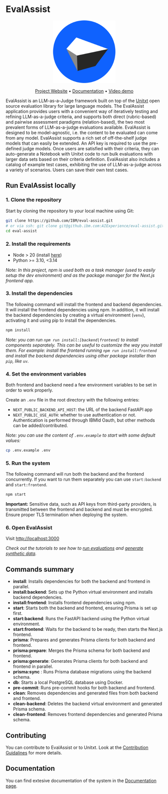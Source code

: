 # EvalAssist

<p align="center">
  <img src="frontend/public/images/logo.svg" alt="EvalAssist Logo" width="200"/>
</p>

<p align="center">
  <a href="https://ibm.github.io/eval-assist/">Project Website</a> •
  <a href="https://github.com/IBM/eval-assist/wiki">Documentation</a> •
  <a href="https://www.youtube.com/watch?v=bTf0N1GGslE">Video demo</a>
</p>

<!-- Build Status, is a great thing to have at the top of your repository, it shows that you take your CI/CD as first class citizens -->
<!-- [![Build Status](https://travis-ci.org/jjasghar/ibm-cloud-cli.svg?branch=master)](https://travis-ci.org/jjasghar/ibm-cloud-cli) -->

<!-- Not always needed, but a scope helps the user understand in a short sentance like below, why this repo exists -->

EvalAssist is an LLM-as-a-Judge framework built on top of the [Unitxt](https://www.unitxt.ai/en/latest/docs/introduction.html)
open source evaluation library for large language models. The EvalAssist application provides users with a
convenient way of iteratively testing and refining LLM-as-a-judge criteria, and supports both direct
(rubric-based) and pairwise assessment paradigms (relation-based), the two most prevalent forms of
LLM-as-a-judge evaluations available. EvalAssist is designed to be model-agnostic, i.e. the content to be
evaluated can come from any model. EvalAssist supports a rich set of off-the-shelf judge models that can
easily be extended. An API key is required to use the pre-defined judge models. Once users are satisfied
with their criteria, they can auto-generate a Notebook with Unitxt code to run bulk evaluations with larger
data sets based on their criteria definition. EvalAssist also includes a catalog of example test cases,
exhibiting the use of LLM-as-a-judge across a variety of scenarios. Users can save their own test cases.

## Run EvalAssist locally

### 1. Clone the repository

Start by cloning the repository to your local machine using Git:

```bash
git clone https://github.com/IBM/eval-assist.git 
# or via ssh: git clone git@github.ibm.com:AIExperience/eval-assist.git
cd eval-assist
```

### 2. Install the requirements

* Node > 20 (install [here](https://nodejs.org/en/download))
* Python >= 3.10, <3.14

_Note: In this project, npm is used both as a task manager (used to easily setup the dev environment) and as the package manager for the Next.js frontend app._

### 3. Install the dependencies

The following command will install the frontend and backend dependencies. It will install the frontend dependencies using npm. In addition, it will install the backend dependencies by creating a virtual environment (`venv`), activating it and using pip to install the dependencies.

```bash
npm install
```

_Note: you can run `npm run install:[backend|frontend]` to install components separately. This can be useful to customize the way you install them. For example: install the frontend running `npm run install:frontend` and install the backend dependencies using other package installer than `pip`, like `uv`._

### 4. Set the environment variables

Both frontend and backend need a few environment variables to be set in order to work properly.

Create an `.env` file in the root directory with the following entries:

* `NEXT_PUBLIC_BACKEND_API_HOST`: the URL of the backend FastAPI app
* `NEXT_PUBLIC_USE_AUTH`: whether to use authentication or not. Authentication is performed through IBMId Oauth, but other methods can be added/contributed.

_Note: you can use the content of `.env.example` to start with some default values:_

```bash
cp .env.example .env
```

### 5. Run the system

The following command will run both the backend and the frontend concurrently. If you want to run them separately you can use `start:backend` and `start:frontend`.

```bash
npm start
```

**Important:** Sensitive data, such as API keys from third-party providers, is transmitted between the frontend and backend and must be encrypted. Ensure proper TLS termination when deploying the system.

### 6. Open EvalAssist

Visit [http://localhost:3000](https://localhost:3000)

_Check out the tutorials to see how to [run evaluations](https://github.com/IBM/eval-assist/wiki#mini-tutorial-running-an-evaluation) and [generate synthetic data](https://github.com/IBM/eval-assist/wiki#mini-tutorial-generating-test-data)._

## Commands summary

* **install**:  Installs dependencies for both the backend and frontend in parallel.
* **install:backend**: Sets up the Python virtual environment and installs backend dependencies.
* **install:frontend**: Installs frontend dependencies using npm.
* **start**:  Starts both the backend and frontend, ensuring Prisma is set up first.
* **start:backend**: Runs the FastAPI backend using the Python virtual environment.
* **start:frontend**: Waits for the backend to be ready, then starts the Next.js frontend.
* **prisma**:  Prepares and generates Prisma clients for both backend and frontend.
* **prisma:prepare**: Merges the Prisma schema for both backend and frontend.
* **prisma:generate**: Generates Prisma clients for both backend and frontend in parallel.
* **prisma:sync** : Runs Prisma database migrations using the backend schema.
* **db**: Starts a local PostgreSQL database using Docker.
* **pre-commit**: Runs pre-commit hooks for both backend and frontend.
* **clean**:  Removes dependencies and generated files from both backend and frontend.
* **clean-backend**: Deletes the backend virtual environment and generated Prisma schema.
* **clean-frontend**: Removes frontend dependencies and generated Prisma schema.

## Contributing

You can contribute to EvalAssist or to Unitxt. Look at the [Contribution Guidalines](htPtps://github.com/IBM/eval-assist/blob/main/CONTRIBUTING.md) for more details.

## Documentation

You can find extesive documentation of the system in the [Documentation page](https://github.com/IBM/eval-assist/wiki).
